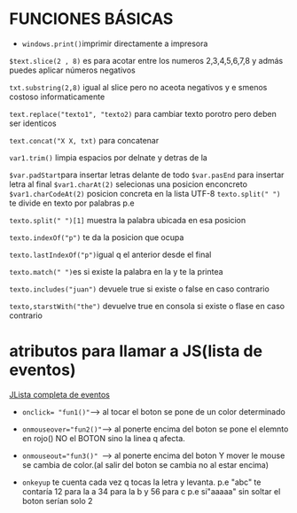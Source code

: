 # FUNCIONES BÁSICAS

- `windows.print()`imprimir directamente a impresora

`$text.slice(2 , 8)` es para acotar entre los numeros 2,3,4,5,6,7,8 y admás puedes aplicar números negativos

`txt.substring(2,8)` igual al slice pero no aceota negativos y e smenos costoso informaticamente

`text.replace("texto1", "texto2)` para cambiar texto porotro pero deben ser identicos

`text.concat("X X, txt)` para concatenar

`var1.trim()` limpia espacios por delnate y detras de la

`$var.padStart`para insertar letras delante de todo
`$var.pasEnd` para insertar letra al final
`$var1.charAt(2)` selecionas una posicion enconcreto
`$var1.charCodeAt(2)` posicion concreta en la lista UTF-8
`texto.split(" ")` te divide en texto por palabras p.e

`texto.split(" ")[1]` muestra la palabra ubicada en esa posicion

`texto.indexOf("p")` te da la posicion que ocupa

`texto.lastIndexOf("p")`igual q el anterior desde el final

`texto.match(" ")`es si existe la palabra en la y te la printea

`texto.includes("juan")` devuele true si existe o false en caso contrario

`texto,starstWith("the")` devuelve true en consola si existe o flase en caso contrario

# atributos para llamar a JS(lista de eventos)

[JLista completa de eventos](https://www.elated.com/events-and-event-handlers/)

- `onclick= "fun1()"`--> al tocar el boton se pone de un color determinado

- `onmouseover="fun2()"`--> al ponerte encima del boton se pone el elemnto en rojo() NO el BOTON sino la linea q afecta.

- `onmouseout="fun3()" `--> al ponerte encima del boton Y mover le mouse se cambia de color.(al salir del boton se cambia no al estar encima)

- `onkeyup` te cuenta cada vez q tocas la letra y levanta.
  p.e "abc" te contaría 12 para la a 34 para la b y 56 para c
  p.e si"aaaaa" sin soltar el boton serían solo 2
